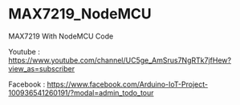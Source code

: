 # MAX7219_NodeMCU
MAX7219 With NodeMCU Code

Youtube : https://www.youtube.com/channel/UC5ge_AmSrus7NgRTk7jfHew?view_as=subscriber

Facebook : https://www.facebook.com/Arduino-IoT-Project-100936541260191/?modal=admin_todo_tour

